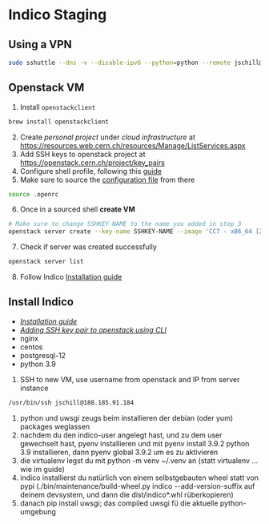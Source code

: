 # Indico Staging

## Using a VPN

```bash
sudo sshuttle --dns -v --disable-ipv6 --python=python --remote jschill@lxtunnel.cern.ch    128.141.0.0/16 128.142.0.0/16 137.138.0.0/16 185.249.56.0/22 188.184.0.0/15 192.65.196.0/23 192.91.242.0/24 194.12.128.0/18    --daemon --pidfile /tmp/sshuttle.pid
```

## Openstack VM

1. Install `openstackclient`

```bash
brew install openstackclient
```

2. Create *personal project* under *cloud infrastructure* at https://resources.web.cern.ch/resources/Manage/ListServices.aspx
3. Add SSH keys to openstack project at https://openstack.cern.ch/project/key_pairs
4. Configure shell profile, following this [guide](https://clouddocs.web.cern.ch/tutorial/create_your_openstack_profile.html#configure-your-shell-profile)
5. Make sure to source the [configuration file](https://openstack.cern.ch/project/api_access/openrc/) from there

```bash
source .openrc
```

6. Once in a sourced shell **create VM**

```bash
# Make sure to change SSHKEY-NAME to the name you added in step 3
openstack server create --key-name SSHKEY-NAME --image 'CC7 - x86_64 [2021-03-01]' --flavor m2.large indico-solid-test
```

7. Check if server was created successfully

```bash
openstack server list
```

8. Follow Indico [Installation guide](https://docs.getindico.io/en/stable/installation/production/centos/nginx/)

## Install Indico

* *[Installation guide](https://docs.getindico.io/en/stable/installation/production/centos/nginx/)*
* *[Adding SSH key pair to openstack using CLI](https://computingforgeeks.com/adding-keypairs-to-openstack-using-cli/)*
* nginx
* centos
* postgresql-12
* python 3.9

1. SSH to new VM, use username from openstack and IP from server instance

```bash
/usr/bin/ssh jschill@188.185.91.184
```

1. python und uwsgi zeugs beim installieren der debian (oder yum) packages weglassen
2. nachdem du den indico-user angelegt hast, und zu dem user gewechselt hast, pyenv installieren und mit pyenv install 3.9.2 python 3.9 installieren, dann pyenv global 3.9.2 um es zu aktivieren
3. die virtualenv legst du mit python -m venv ~/.venv an (statt virtualenv ... wie im guide)
4. indico installierst du natürlich von einem selbstgebauten wheel statt von pypi (./bin/maintenance/build-wheel.py indico --add-version-suffix auf deinem devsystem, und dann die dist/indico*.whl rüberkopieren)
5. danach pip install uwsgi; das compiled uwsgi fü die aktuelle python-umgebung
